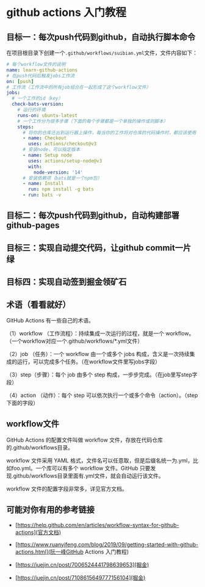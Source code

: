 # github actions 入门教程



## 目标一：每次push代码到github，自动执行脚本命令
在项目根目录下创建一个`.github/workflows/suibian.yml`文件，文件内容如下：

```yml
# 每个workflow文件的说明
name: learn-github-actions
# 在push代码后触发jobs工作流
on: [push]
# 工作流（工作流中的所有job组合在一起形成了这个workflow文件）
jobs:
  # 一个工作的id（key）
  check-bats-version:
    # 运行的环境
    runs-on: ubuntu-latest
    # 一个工作分为很多步骤（下面的每个步骤都是一个单独的操作或则脚本）
    steps:
      # 将你的仓库迁出到运行器上操作，每当你的工作将对仓库的代码操作时，都应该使用 checkout 操作。
      - name: Checkout
        uses: actions/checkout@v3
      # 安装node，可以指定版本
      - name: Setup node
        uses: actions/setup-node@v3
        with:
          node-version: '14'
      # 安装依赖项（bats就是一个npm包）
      - name: Install
        run: npm install -g bats
      - run: bats -v
```

## 目标二：每次push代码到github，自动构建部署github-pages

## 目标三：实现自动提交代码，让github commit一片绿 

## 目标四：实现自动签到掘金领矿石




## 术语（看看就好）

GitHub Actions 有一些自己的术语。

（1）workflow （工作流程）：持续集成一次运行的过程，就是一个 workflow。（一个workflow对应一个.github/workflows/*.yml文件）

（2）job （任务）：一个 workflow 由一个或多个 jobs 构成，含义是一次持续集成的运行，可以完成多个任务。（在workflow文件里写jobs字段）

（3）step（步骤）：每个 job 由多个 step 构成，一步步完成。（在job里写step字段）

（4）action （动作）：每个 step 可以依次执行一个或多个命令（action）。（step下面的字段）

## workflow文件

GitHub Actions 的配置文件叫做 workflow 文件，存放在代码仓库的.github/workflows目录。

workflow 文件采用 YAML 格式，文件名可以任意取，但是后缀名统一为.yml，比如foo.yml。一个库可以有多个 workflow 文件。GitHub 只要发现.github/workflows目录里面有.yml文件，就会自动运行该文件。

workflow 文件的配置字段非常多，详见官方文档。


## 可能对你有用的参考链接

- [https://help.github.com/en/articles/workflow-syntax-for-github-actions](官方文档)

- [https://www.ruanyifeng.com/blog/2019/09/getting-started-with-github-actions.html](阮一峰GitHub Actions 入门教程)

- [https://juejin.cn/post/7006524441798639653](掘金)

- [https://juejin.cn/post/7108615649777156104](掘金)